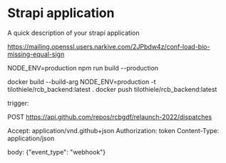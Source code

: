# Strapi application

A quick description of your strapi application

https://mailing.openssl.users.narkive.com/2JPbdw4z/conf-load-bio-missing-equal-sign

NODE_ENV=production npm run build --production

docker build --build-arg NODE_ENV=production -t tilothiele/rcb_backend:latest .
docker push tilothiele/rcb_backend:latest


trigger:

POST https://api.github.com/repos/rcbgdf/relaunch-2022/dispatches

Accept: application/vnd.github+json
Authorization: token <apikey>
Content-Type: application/json

body:
{"event_type": "webhook"}